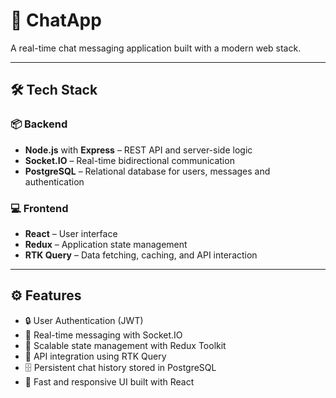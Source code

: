 # 💬 ChatApp

A real-time chat messaging application built with a modern web stack.

---

## 🛠️ Tech Stack

### 📦 Backend
- **Node.js** with **Express** – REST API and server-side logic
- **Socket.IO** – Real-time bidirectional communication
- **PostgreSQL** – Relational database for users, messages and authentication

### 💻 Frontend
- **React** – User interface
- **Redux** – Application state management
- **RTK Query** – Data fetching, caching, and API interaction

---

## ⚙️ Features

- 🔒 User Authentication (JWT)
- 💬 Real-time messaging with Socket.IO
- 🧠 Scalable state management with Redux Toolkit
- 🔄 API integration using RTK Query
- 🗄️ Persistent chat history stored in PostgreSQL
- 🚀 Fast and responsive UI built with React

